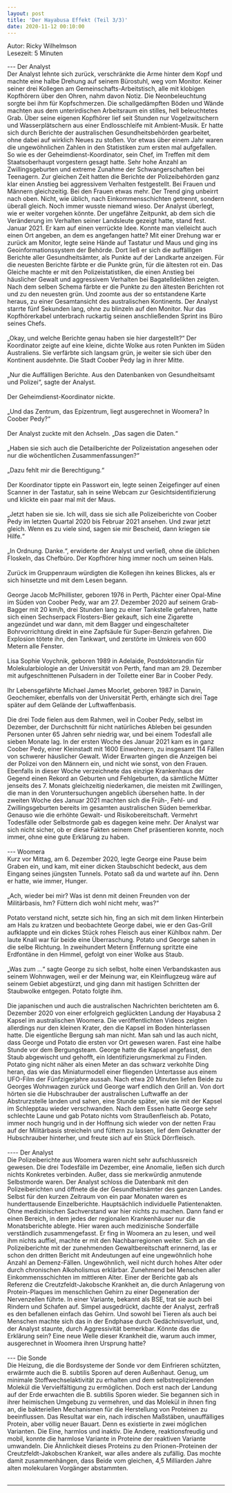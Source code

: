 ```yaml
---
layout: post
title: 'Der Hayabusa Effekt (Teil 3/3)'
date: 2020-11-12 00:10:00
---
```

Autor: Ricky Wilhelmson<br>
Lesezeit: 5 Minuten

---  Der Analyst<br>
Der Analyst lehnte sich zurück, verschränkte die Arme hinter dem Kopf und machte eine halbe Drehung auf seinem Bürostuhl, weg vom Monitor. Keiner seiner drei Kollegen am Gemeinschafts-Arbeitstisch, alle mit klobigen Kopfhörern über den Ohren, nahm davon Notiz. Die Neonbeleuchtung sorgte bei ihm für Kopfschmerzen. Die schallgedämpften Böden und Wände machten aus dem unterirdischen Arbeitsraum ein stilles, hell beleuchtetes Grab. Über seine eigenen Kopfhörer lief seit Stunden nur Vogelzwitschern und Wasserplätschern aus einer Endlosschleife mit Ambient-Musik. Er hatte sich durch Berichte der australischen Gesundheitsbehörden gearbeitet, ohne dabei auf wirklich Neues zu stoßen. Vor etwas über einem Jahr waren die ungewöhnlichen Zahlen in den Statistiken zum ersten mal aufgefallen. So wie es der Geheimdienst-Koordinator, sein Chef, im Treffen mit dem Staatsoberhaupt vorgestern gesagt hatte. Sehr hohe Anzahl an Zwillingsgeburten und extreme Zunahme der Schwangerschaften bei Teenagern. Zur gleichen Zeit hatten die Berichte der Polizeibehörden ganz klar einen Anstieg bei aggressivem Verhalten festgestellt. Bei Frauen und Männern gleichzeitig. Bei den Frauen etwas mehr. Der Trend ging unbeirrt nach oben. Nicht, wie üblich, nach Einkommensschichten getrennt, sondern überall gleich. Noch immer wusste niemand wieso. Der Analyst überlegt, wie er weiter vorgehen könnte. Der ungefähre Zeitpunkt, ab dem sich die Veränderung im Verhalten seiner Landsleute gezeigt hatte, stand fest. Januar 2021. Er kam auf einen verrückte Idee. Konnte man vielleicht auch einen Ort angeben, an dem es angefangen hatte? Mit einer Drehung war er zurück am Monitor, legte seine Hände auf Tastatur und Maus und ging ins Geoinformationssystem der Behörde. Dort ließ er sich die auffälligen Berichte aller Gesundheitsämter, als Punkte auf der Landkarte anzeigen. Für die neuesten Berichte färbte er die Punkte grün, für die ältesten rot ein. Das Gleiche machte er mit den Polizeistatistiken, die einen Anstieg bei häuslicher Gewalt und aggressivem Verhalten bei Bagatelldelikten zeigten. Nach dem selben Schema färbte er die Punkte zu den ältesten Berichten rot und zu den neuesten grün. Und zoomte aus der so entstandene Karte heraus, zu einer Gesamtansicht des australischen Kontinents. Der Analyst starrte fünf Sekunden lang, ohne zu blinzeln auf den Monitor. Nur das Kopfhörerkabel unterbrach ruckartig seinen anschließenden Sprint ins Büro seines Chefs. <br><br>
„Okay, und welche Berichte genau haben sie hier dargestellt?“ Der Koordinator zeigte auf eine kleine, dichte Wolke aus roten Punkten im Süden Australiens. Sie verfärbte sich langsam grün, je weiter sie sich über den Kontinent ausdehnte. Die Stadt Coober Pedy lag in ihrer Mitte. <br><br>
„Nur die Auffälligen Berichte. Aus den Datenbanken von Gesundheitsamt und Polizei“, sagte der Analyst. <br><br>
Der Geheimdienst-Koordinator nickte.<br><br>
„Und das Zentrum, das Epizentrum, liegt ausgerechnet in Woomera? In Coober Pedy?“<br><br>
Der Analyst zuckte mit den Achseln. „Das sagen die Daten.“<br><br>
„Haben sie sich auch die Detailberichte der Polizeistation angesehen oder nur die wöchentlichen Zusammenfassungen?“<br><br>
„Dazu fehlt mir die Berechtigung.“<br><br>
Der Koordinator tippte ein Passwort ein, legte seinen Zeigefinger auf einen Scanner in der Tastatur, sah in seine Webcam zur Gesichtsidentifizierung und klickte ein paar mal mit der Maus.<br><br>
„Jetzt haben sie sie. Ich will, dass sie sich alle Polizeiberichte von Coober Pedy im letzten Quartal 2020 bis Februar 2021 ansehen. Und zwar jetzt gleich. Wenn es zu viele sind, sagen sie mir Bescheid, dann kriegen sie Hilfe.“<br><br>
„In Ordnung. Danke.“, erwiderte der Analyst und verließ, ohne die üblichen Floskeln, das Chefbüro. Der Kopfhörer hing immer noch um seinen Hals.<br><br>
Zurück im Gruppenraum würdigten die Kollegen ihn keines Blickes, als er sich hinsetzte und mit dem Lesen begann.<br><br>
George Jacob McPhillister, geboren 1976 in Perth, Pächter einer Opal-Mine im Süden von Coober Pedy, war am 27. Dezember 2020 auf seinem Grab-Bagger mit 20 km/h, drei Stunden lang zu einer Tankstelle gefahren, hatte sich einen Sechserpack Flosters-Bier gekauft, sich eine Zigarette angezündet und war dann, mit dem Bagger und eingeschalteter Bohrvorrichtung direkt in eine Zapfsäule für Super-Benzin gefahren. Die Explosion tötete ihn, den Tankwart, und zerstörte im Umkreis von 600 Metern alle Fenster. <br><br>
Lisa Sophie Voychnik, geboren 1989 in Adelaide, Postdoktorandin für Molekularbiologie an der Universität von Perth, fand man am 29. Dezember mit aufgeschnittenen Pulsadern in der Toilette einer Bar in Coober Pedy. <br><br>
Ihr Lebensgefährte Michael James Moorlet, geboren 1987 in Darwin, Geochemiker, ebenfalls von der Universität Perth, erhängte sich drei Tage später auf dem Gelände der Luftwaffenbasis.<br><br>
Die drei Tode fielen aus dem Rahmen, weil in Coober Pedy, selbst im Dezember, der Durchschnitt für nicht natürliches Ableben bei gesunden Personen unter 65 Jahren sehr niedrig war, und bei einem Todesfall alle sieben Monate lag. In der ersten Woche des Januar 2021 kam es in ganz Coober Pedy, einer Kleinstadt mit 1600 Einwohnern, zu insgesamt 114 Fällen von schwerer häuslicher Gewalt. Wider Erwarten gingen die Anzeigen bei der Polizei von den Männern ein, und nicht wie sonst, von den Frauen. Ebenfalls in dieser Woche verzeichnete das einzige Krankenhaus der Gegend einen Rekord an Geburten und Fehlgeburten, da sämtliche Mütter jenseits des 7. Monats gleichzeitig niederkamen, die meisten mit Zwillingen, die man in den Voruntersuchungen angeblich übersehen hatte. In der zweiten Woche des Januar 2021 machten sich die Früh-, Fehl- und Zwillingsgeburten bereits im gesamten australischen Süden bemerkbar. Genauso wie die erhöhte Gewalt- und Risikobereitschaft. Vermehrt Todesfälle oder Selbstmorde gab es dagegen keine mehr. Der Analyst war sich nicht sicher, ob er diese Fakten seinem Chef präsentieren konnte, noch immer, ohne eine gute Erklärung zu haben.
<br><br>
---  Woomera<br>
Kurz vor Mittag, am 6. Dezember 2020, legte George eine Pause beim Graben ein, und kam, mit einer dicken Staubschicht bedeckt, aus dem Eingang seines jüngsten Tunnels. Potato saß da und wartete auf ihn. Denn er hatte, wie immer, Hunger.<br><br>
„Ach, wieder bei mir? Was ist denn mit deinen Freunden von der Militärbasis, hm? Füttern dich wohl nicht mehr, was?“<br><br>
Potato verstand nicht, setzte sich hin, fing an sich mit dem linken Hinterbein am Hals zu kratzen und beobachtete George dabei, wie er den Gas-Grill aufklappte und ein dickes Stück rohes Fleisch aus einer Kühlbox nahm. Der laute Knall war für beide eine Überraschung. Potato und George sahen in die selbe Richtung. In zweihundert Metern Entfernung spritzte eine Erdfontäne in den Himmel, gefolgt von einer Wolke aus Staub. <br><br>
„Was zum ...“ sagte George zu sich selbst, holte einen Verbandskasten aus seinem Wohnwagen, weil er der Meinung war, ein Kleinflugzeug wäre auf seinem Gebiet abgestürzt, und ging dann mit hastigen Schritten der Staubwolke entgegen. Potato folgte ihm.<br><br>
Die japanischen und auch die australischen Nachrichten berichteten am 6. Dezember 2020 von einer erfolgreich geglückten Landung der Hayabusa 2 Kapsel im australischen Woomera. Die veröffentlichten Videos zeigten allerdings nur den kleinen Krater, den die Kapsel im Boden hinterlassen hatte. Die eigentliche Bergung sah man nicht. Man sah und las auch nicht, dass George und Potato die ersten vor Ort gewesen waren. Fast eine halbe Stunde vor dem Bergungsteam. George hatte die Kapsel angefasst, den Staub abgewischt und gehofft, ein Identifizierungsmerkmal zu Finden. Potato ging nicht näher als einen Meter an das schwarz verkohlte Ding heran, das wie das Miniaturmodell einer fliegenden Untertasse aus einem UFO-Film der Fünfzigerjahre aussah. Nach etwa 20 Minuten liefen Beide zu Georges Wohnwagen zurück und George warf endlich den Grill an. Von dort hörten sie die Hubschrauber der australischen Luftwaffe an der Abstrurzstelle landen und sahen, eine Stunde später, wie sie mit der Kapsel im Schlepptau wieder verschwanden. Nach dem Essen hatte George sehr schlechte Laune und gab Potato nichts vom Straußenfleisch ab. Potato, immer noch hungrig und in der Hoffnung sich wieder von der netten Frau auf der Militärbasis streicheln und füttern zu lassen, lief dem Geknatter der Hubschrauber hinterher, und freute sich auf ein Stück Dörrfleisch.
<br><br>
---- Der Analyst<br>
Die Polizeiberichte aus Woomera waren nicht sehr aufschlussreich gewesen. Die drei Todesfälle im Dezember, eine Anomalie, ließen sich durch nichts Konkretes verbinden. Außer, dass sie merkwürdig anmutende Selbstmorde waren. Der Analyst schloss die Datenbank mit den Polizeiberichten und öffnete die der Gesundheitsämter des ganzen Landes. Selbst für den kurzen Zeitraum von ein paar Monaten waren es hunderttausende Einzelberichte. Hauptsächlich individuelle Patientenakten. Ohne medizinischen Sachverstand war hier nichts zu machen. Dann fand er einen Bereich, in dem jedes der regionalen Krankenhäuser nur die Monatsberichte ablegte. Hier waren auch medizinische Sonderfälle verständlich zusammengefasst. Er fing in Woomera an zu lesen, und weil ihm nichts auffiel, machte er mit den Nachbarregionen weiter. Sich an die Polizeiberichte mit der zunehmenden Gewaltbereitschaft erinnernd, las er schon den dritten Bericht mit Andeutungen auf eine ungewöhnlich hohe Anzahl an Demenz-Fällen. Ungewöhnlich, weil nicht durch hohes Alter oder durch chronischen Alkoholismus erklärbar. Zunehmend bei Menschen aller Einkommensschichten im mittleren Alter. Einer der Berichte gab als Referenz die Creutzfeldt-Jakobsche Krankheit an, die durch Anlagerung von Protein-Plaques im menschlichen Gehirn zu einer Degeneration der Nervenzellen führte.  In einer Variante, bekannt als BSE, trat sie auch bei Rindern und Schafen auf. Simpel ausgedrückt, dachte der Analyst, zerfraß es den befallenen einfach das Gehirn. Und sowohl bei Tieren als auch bei Menschen machte sich das in der Endphase durch Gedächnisverlust, und, der Analyst staunte, durch Aggressivität bemerkbar. Könnte das die Erklärung sein? Eine neue Welle dieser Krankheit die, warum auch immer, ausgerechnet in Woomera ihren Ursprung hatte?
<br><br>
--- Die Sonde<br>
Die Heizung, die die Bordsysteme der Sonde vor dem Einfrieren schützten, erwärmte auch die B. subtilis Sporen auf deren Außenhaut. Genug, um minimale Stoffwechselaktivität zu erhalten und dem selbstreplizierenden Molekül die Vervielfältigung zu ermöglichen. Doch erst nach der Landung auf der Erde erwachten die B. subtilis Sporen wieder. Sie begannen sich in ihrer heimischen Umgebung zu vermehren, und das Molekül in ihnen fing an, die bakteriellen Mechanismen für die Herstellung von Proteinen zu beeinflussen. Das Resultat war ein, nach irdischen Maßstäben, unauffälliges Protein, aber völlig neuer Bauart. Denn es existierte in zwei möglichen Varianten. Die Eine, harmlos und inaktiv. Die Andere, reaktionsfreudig und mobil, konnte die harmlose Variante in Proteine der reaktiven Variante umwandeln. Die Ähnlichkeit dieses Proteins zu den Prionen-Proteinen der Creutzfeldt-Jakobschen Krankeit, war alles andere als zufällig. Das mochte damit zusammenhängen, dass Beide vom gleichen, 4,5 Milliarden Jahre alten molekularen Vorgänger abstammten.
<br><br>


-----
